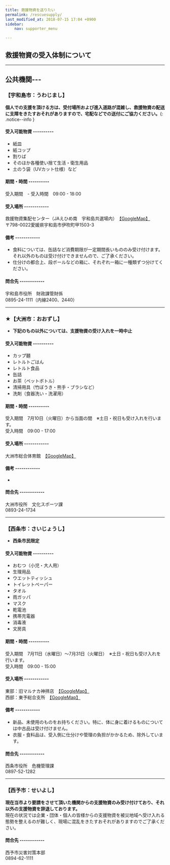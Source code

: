 ```yaml
---
title: 救援物資を送りたい
permalink: /rescuesupply/
last_modified_at: 2018-07-15 17:04 +0900
sidebar:
    nav: supporter_menu

---
```


## 救援物資の受入体制について

---

## 公共機関---

### 【宇和島市：うわじまし】
**個人での支援を頂ける方は、受付場所および進入道路が混雑し、救援物資の配送に支障をきたすおそれがありますので、宅配などでの送付にご協力ください。**{: .notice--info }
#### 受入可能物資 ----------
- 紙皿
- 紙コップ
- 割りば
- そのほか各種使い捨て生活・衛生用品
- 土のう袋（UVカット仕様）など
#### 期間・時間 ----------
受入期間　-
受入時間　09:00 - 18:00
#### 受入場所 ------------
救援物資集配センター（JAえひめ南　宇和島共選場内）　[【GoogleMap】](https://goo.gl/maps/FEMAQHzG36G2)<br>
〒798-0022愛媛県宇和島市伊吹町甲1503-3
#### 備考 ------------
- 食料については、缶詰など消費期限が一定期間長いもののみ受け付けます。それ以外のものは受け付けできませんので、ご了承ください。
- 仕分けの都合上、段ボールなどの箱に、それぞれ一箱に一種類ずつ分けてください。
#### 問合先 ------------
宇和島市役所　財政課管財係<br>0895-24-1111（内線2400、2440）

---

### ★【大洲市：おおずし】
- **下記のもの以外については、支援物資の受け入れを一時中止**
#### 受入可能物資 ----------
- カップ麺
- レトルトごはん
- レトルト食品
- 缶詰
- お茶（ペットボトル）
- 清掃用具（竹ぼうき・熊手・ブラシなど）
- 洗剤（食器洗い・洗濯用）
#### 期間・時間 ----------
受入期間　7月10日（火曜日）から当面の間　※土日・祝日も受け入れを行います。<br>
受入時間　09:00 - 17:00
#### 受入場所 ------------
大洲市総合体育館　[【GoogleMap】](https://goo.gl/maps/dTd5WuqUQTu)
#### 備考 ------------
- 
#### 問合先 ------------
大洲市役所　文化スポーツ課<br>0893-24-1734

---

### 【西条市：さいじょうし】
- **西条市民限定**
#### 受入可能物資 ----------
- おむつ（小児・大人用）
- 生理用品
- ウエットティッシュ
- トイレットペーパー
- タオル
- 雨ガッパ
- マスク
- 乾電池
- 携帯充電器
- 消毒液
- 文房具
#### 期間・時間 ----------
受入期間　7月11日（水曜日）～7月31日（火曜日）　※土日・祝日も受け入れを行います。<br>
受入時間　09:00 - 15:00
#### 受入場所 ------------
東部：旧マルナカ神拝店　[【GoogleMap】](https://goo.gl/maps/2h6ydbKNdFC2)<br>
西部：東予総合支所　[【GoogleMap】](https://goo.gl/maps/VFnAEHAW8VS2)
#### 備考 ------------
- 新品、未使用のものをお持ちください。特に、体に身に着けるものについては中古品は受け付けません。
- 衣服・食料品は、受入側に仕分けや管理の負担がかかるため、除外しています。
#### 問合先 ------------
西条市役所　危機管理課<br>0897-52-1282

---

### 【西予市：せいよし】
**現在当市より要請をさせて頂いた機関からの支援物資のみ受け付けており、それ以外の支援物資を辞退しております。**<br>
現在の状況では企業・団体・個人の皆様からの支援物資を被災地域へ受け入れる態勢を整えるのが難しく、現場に混乱をきたすおそれがありますのでご了承ください。
#### 問合先 ------------
西予市災害対策本部<br>0894-62-1111
